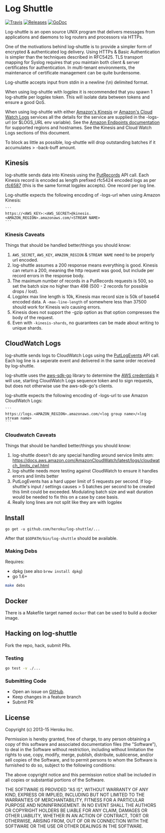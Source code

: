 # Log Shuttle

[![Travis](https://img.shields.io/travis/heroku/log-shuttle.svg)](https://travis-ci.org/heroku/log-shuttle)
[![Releases](https://img.shields.io/github/release/heroku/log-shuttle.svg)](https://github.com/heroku/log-shuttle/releases)
[![GoDoc](https://godoc.org/github.com/heroku/log-shuttle?status.svg)](http://godoc.org/github.com/heroku/log-shuttle)

Log-shuttle is an open source UNIX program that delivers messages from
applications and daemons to log routers and processors via HTTPs.

One of the motivations behind log-shuttle is to provide a simpler form of
encrypted & authenticated log delivery. Using HTTPs & Basic Authentication is
simpler than the techniques described in RFC5425. TLS transport mapping for
Syslog requires that you maintain both client & server certificates for
authentication. In multi-tenant environments, the maintenance of certificate
management can be quite burdensome.

Log-shuttle accepts input from stdin in a newline (\n)
delimited format.

When using log-shuttle with logplex it is recommended that you spawn 1
log-shuttle per logplex token. This will isolate data between tokens and
ensure a good QoS.

When using log-shuttle with either [Amazon's Kinesis]("http://aws.amazon.com/kinesis/") or [Amazon's Cloud Watch
Logs](https://aws.amazon.com/cloudwatch/features/) services all the details for the service are supplied in the
-logs-url (or $LOGS_URL env variable). See the [Amazon Endpoints
documentation](https://docs.aws.amazon.com/general/latest/gr/rande.html)
for supported regions and hostnames. See the Kinesis and Cloud Watch Logs sections of this document.

To block as little as possible, log-shuttle will drop outstanding batches if
it accumulates > -back-buff amount.

## Kinesis

log-shuttle sends data into Kinesis using the
[PutRecords](http://docs.aws.amazon.com/kinesis/latest/APIReference/API_PutRecords.html)
API call. Each Kinesis record is encoded as length prefixed rfc5424 encoded
logs as per [rfc6587](https://tools.ietf.org/html/rfc6587#section-3.4.1) (this
is the same format logplex accepts). One record per log line.

Log-shuttle expects the following encoding of -logs-url when using Amazon
Kinesis:

    ```
    https://<AWS_KEY>:<AWS_SECRET>@kinesis.<AMAZON_REGION>.amazonaws.com/<STREAM NAME>
    ```


### Kinesis Caveats

Things that should be handled better/things you should know:

1. `AWS_SECRET`, `AWS_KEY`, `AMAZON_REGION` & `STREAM NAME` need to be properly
   url encoded.
1. log-shuttle assumes a 200 response means everything is good. Kinesis can
   return a 200, meaning the http request was good, but include per record
   errors in the response body.
1. The maximum number of records in a PutRecords requests is 500, so set the
   batch size no higher than 498 (500 - 2 records for possible drops / lost).
1. Logplex max line length is 10k, Kinesis max record size is 50k of base64
   encoded data. A `-max-line-length` of somewhere less than 37500 should work
   for Kinesis w/o causing errors.
1. Kinesis does not support the -gzip option as that option compresses the body
   of the request.
1. Even with `-kinesis-shards`, no guarantees can be made about writing to unique
   shards.

## CloudWatch Logs

log-shuttle sends logs to CloudWatch Logs using the
[PutLogEvents](https://docs.aws.amazon.com/AmazonCloudWatchLogs/latest/APIReference/API_PutLogEvents.html) API call.
Each log line is a seperate event and delivered in the same order received by log-shuttle.

log-shuttle uses the [aws-sdk-go](https://aws.amazon.com/sdk-for-go/) library to determine the [AWS
credentials](https://docs.aws.amazon.com/sdk-for-go/v1/developer-guide/configuring-sdk.html#specifying-credentials) it
will use, starting CloudWatch Logs sequence token and to sign requests, but does not otherwise use the aws-sdk-go's clients.

log-shuttle expects the following encoding of -logs-url to use Amazon CloudWatch Logs:

    ```
    https://logs.<AMAZON_REGION>.amazonaws.com/<log group name>/<log stream name>
    ```

### Cloudwatch Caveats

Things that should be handled better/things you should know:

1. log-shuttle doesn't do any special handling around service limits atm:
   https://docs.aws.amazon.com/AmazonCloudWatch/latest/logs/cloudwatch_limits_cwl.html
1. log-shuttle needs more testing against CloudWatch to ensure it handles errors and limits better
1. PutLogEvents has a hard upper limit of 5 requests per second. If log-shuttle's input / settings causes > 5 batches
   per second to be created this limit could be exceeded. Modulating batch size and wait duration would be needed to fix
   this on a case by case basis.
1. Really long lines are not split like they are with logplex

## Install

```console
go get -u github.com/heroku/log-shuttle/...
```

After that `$GOPATH/bin/log-shuttle` should be available.

### Making Debs

Requires:

* dpkg (see also `brew install dpkg`)
* go 1.6+

```bash
make debs
```

## Docker

There is a Makefile target named `docker` that can be used to build a docker
image.

## Hacking on log-shuttle

Fork the repo, hack, submit PRs.

### Testing

```bash
go test -v ./...
```

### Submitting Code

* Open an issue on [GitHub](https://github.com/heroku/log-shuttle/issues?state=open).
* Keep changes in a feature branch
* Submit PR

## License

Copyright (c) 2013-15 Heroku Inc.

Permission is hereby granted, free of charge, to any person obtaining a copy of
this software and associated documentation files (the "Software"), to deal in
the Software without restriction, including without limitation the rights to
use, copy, modify, merge, publish, distribute, sublicense, and/or sell copies
of the Software, and to permit persons to whom the Software is furnished to do
so, subject to the following conditions:

The above copyright notice and this permission notice shall be included in all
copies or substantial portions of the Software.

THE SOFTWARE IS PROVIDED "AS IS", WITHOUT WARRANTY OF ANY KIND, EXPRESS OR
IMPLIED, INCLUDING BUT NOT LIMITED TO THE WARRANTIES OF MERCHANTABILITY,
FITNESS FOR A PARTICULAR PURPOSE AND NONINFRINGEMENT. IN NO EVENT SHALL THE
AUTHORS OR COPYRIGHT HOLDERS BE LIABLE FOR ANY CLAIM, DAMAGES OR OTHER
LIABILITY, WHETHER IN AN ACTION OF CONTRACT, TORT OR OTHERWISE, ARISING FROM,
OUT OF OR IN CONNECTION WITH THE SOFTWARE OR THE USE OR OTHER DEALINGS IN THE
SOFTWARE.
